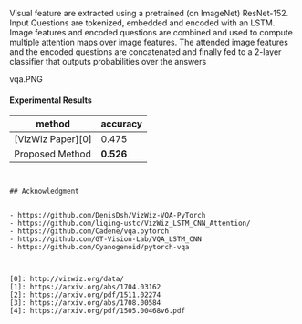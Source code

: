 Visual feature are extracted using a pretrained (on ImageNet) ResNet-152. Input Questions are tokenized, embedded and encoded with an LSTM. Image features and encoded questions are combined and used to compute multiple attention maps over image features. The attended image features and the encoded questions are concatenated and finally fed to a 2-layer classifier that outputs probabilities over the answers 

vqa.PNG

#### Experimental Results 

| method       | accuracy |
|--------------|----------|
| [VizWiz Paper][0] | 0.475    |
| Proposed Method   |**0.526**|



```


## Acknowledgment


- https://github.com/DenisDsh/VizWiz-VQA-PyTorch
- https://github.com/liqing-ustc/VizWiz_LSTM_CNN_Attention/
- https://github.com/Cadene/vqa.pytorch
- https://github.com/GT-Vision-Lab/VQA_LSTM_CNN
- https://github.com/Cyanogenoid/pytorch-vqa



[0]: http://vizwiz.org/data/
[1]: https://arxiv.org/abs/1704.03162
[2]: https://arxiv.org/pdf/1511.02274
[3]: https://arxiv.org/abs/1708.00584
[4]: https://arxiv.org/pdf/1505.00468v6.pdf

